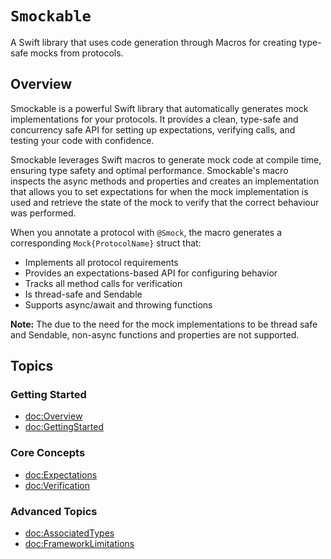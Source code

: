 # ``Smockable``

A Swift library that uses code generation through Macros for creating type-safe mocks from protocols.

## Overview

Smockable is a powerful Swift library that automatically generates mock implementations for your protocols. It provides a clean, type-safe and concurrency safe API for setting up expectations, verifying calls, and testing your code with confidence.

Smockable leverages Swift macros to generate mock code at compile time, ensuring type safety and optimal performance. Smockable's macro inspects the async methods and properties and creates an implementation that allows you to set expectations for when the mock implementation is used and retrieve the state of the mock to verify that the correct behaviour was performed.

When you annotate a protocol with `@Smock`, the macro generates a corresponding `Mock{ProtocolName}` struct that:

- Implements all protocol requirements
- Provides an expectations-based API for configuring behavior
- Tracks all method calls for verification
- Is thread-safe and Sendable
- Supports async/await and throwing functions

**Note:** The due to the need for the mock implementations to be thread safe and Sendable, non-async functions and properties are not supported.

## Topics

### Getting Started

- <doc:Overview>
- <doc:GettingStarted>

### Core Concepts

- <doc:Expectations>
- <doc:Verification>

### Advanced Topics

- <doc:AssociatedTypes>
- <doc:FrameworkLimitations>
